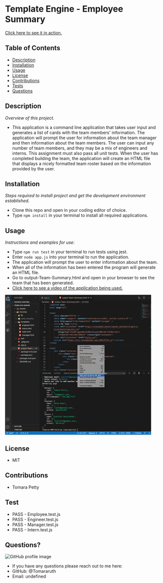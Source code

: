 # Template Engine - Employee Summary
<a href="https://youtu.be/OKaovXvOLmM">Click here to see it in action.</a>

## Table of Contents
* [Description](#description)
* [Installation](#installation)
* [Usage](#usage)
* [License](#license)
* [Contributions](#contributions)
* [Tests](#tests)
* [Questions](#questions)

## Description 
*Overview of this project.* 
* This application is a command line application that takes user input and generates a list of cards with the team members' information. The application will prompt the user for information about the team manager and then information about the team members. The user can input any number of team members, and they may be a mix of engineers and interns. This assignment must also pass all unit tests. When the user has completed building the team, the application will create an HTML file that displays a nicely formatted team roster based on the information provided by the user. 

## Installation
*Steps required to install project and get the development environment established.*
* Clone this repo and open in your coding editor of choice. 
* Type `npm install` in your terminal to install all required applications.

## Usage
*Instructions and examples for use:* 
* Type `npm run test` in your terminal to run tests using jest.
* Enter `node app.js` into your terminal to run the application. 
* The application will prompt the user to enter information about the team. 
* When all of the information has been entered the program will generate an HTML file. 
* Go to output-Team-Summary.html and open in your browser to see the team that has been generated.
* <a href="https://youtu.be/OKaovXvOLmM">Click here to see a video of the application being used.</a>
<img src="Assets/temp-engine.gif">

## License 
* MIT

## Contributions
* Tomara Petty

## Test
* PASS - Employee.test.js
* PASS - Engineer.test.js
* PASS - Manager.test.js
* PASS - Intern.test.js

## Questions?
<img src="https://avatars3.githubusercontent.com/u/65513543?s=460&u=7fd3a6e46e3237fffa4a23f6c49517e5cb9aa01e&v=4" alt="GitHub profile image">

* If you have any questions please reach out to me here: 
* GitHub: @Tomararuth 
* Email: undefined
